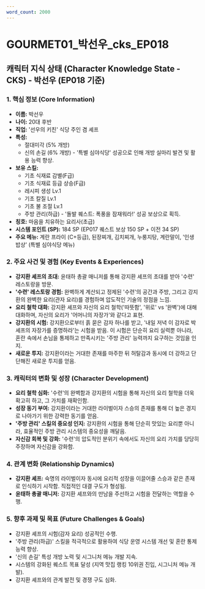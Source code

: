```yaml
---
word_count: 2000
---
```


# GOURMET01_박선우_cks_EP018

## 캐릭터 지식 상태 (Character Knowledge State - CKS) - 박선우 (EP018 기준)

### 1. 핵심 정보 (Core Information)

*   **이름:** 박선우
*   **나이:** 20대 후반
*   **직업:** '선우의 키친' 식당 주인 겸 셰프
*   **특성:**
    *   절대미각 (5% 개방)
    *   신의 손길 (6% 개방) - '특별 심야식당' 성공으로 인해 개방 실마리 발견 및 활용 능력 향상.
*   **보유 스킬:**
    *   기초 식재료 감별(F급)
    *   기초 식재료 등급 상승(F급)
    *   레시피 생성 Lv.1
    *   기초 칼질 Lv.1
    *   기초 불 조절 Lv.1
    *   주방 관리(하급) - '돌발 퀘스트: 폭풍을 잠재워라!' 성공 보상으로 획득.
*   **칭호:** 마음을 치유하는 요리사(초급)
*   **시스템 포인트 (SP):** 184 SP (EP017 퀘스트 보상 150 SP + 이전 34 SP)
*   **주요 메뉴:** 계란 프라이 (C+등급), 된장찌개, 김치찌개, 누룽지탕, 계란말이, '인생 밥상' (특별 심야식당 메뉴)

### 2. 주요 사건 및 경험 (Key Events & Experiences)

*   **강지환 셰프의 초대:** 윤태하 총괄 매니저를 통해 강지환 셰프의 초대를 받아 '수련' 레스토랑을 방문.
*   **'수련' 레스토랑 경험:** 완벽하게 계산되고 정제된 '수련'의 공간과 주방, 그리고 강지환의 완벽한 요리(관자 요리)를 경험하며 압도적인 기술의 정점을 느낌.
*   **요리 철학 대화:** 강지환 셰프와 자신의 요리 철학('따뜻함', '위로' vs '완벽')에 대해 대화하며, 자신의 요리가 '어머니의 자장가'와 같다고 표현.
*   **강지환의 시험:** 강지환으로부터 흙 묻은 감자 하나를 받고, '내일 저녁 이 감자로 박 셰프의 자장가를 증명하라'는 시험을 받음. 이 시험은 단순히 요리 실력뿐 아니라, 혼란 속에서 손님을 통제하고 만족시키는 '주방 관리' 능력까지 요구하는 것임을 인지.
*   **새로운 투지:** 강지환이라는 거대한 존재를 마주한 뒤 허탈감과 동시에 더 강하고 단단해진 새로운 투지를 얻음.

### 3. 캐릭터의 변화 및 성장 (Character Development)

*   **요리 철학 심화:** '수련'의 완벽함과 강지환의 시험을 통해 자신의 요리 철학을 더욱 확고히 하고, 그 가치를 재확인함.
*   **성장 동기 부여:** 강지환이라는 거대한 라이벌이자 스승의 존재를 통해 더 높은 경지로 나아가기 위한 강력한 동기를 얻음.
*   **'주방 관리' 스킬의 중요성 인지:** 강지환의 시험을 통해 단순히 맛있는 요리뿐 아니라, 효율적인 주방 관리 시스템의 중요성을 깨달음.
*   **자신감 회복 및 강화:** '수련'의 압도적인 분위기 속에서도 자신의 요리 가치를 당당히 주장하며 자신감을 강화함.

### 4. 관계 변화 (Relationship Dynamics)

*   **강지환 셰프:** 숙명의 라이벌이자 동시에 요리적 성장을 이끌어줄 스승과 같은 존재로 인식하기 시작함. 직접적인 대결 구도가 형성됨.
*   **윤태하 총괄 매니저:** 강지환 셰프와의 만남을 주선하고 시험을 전달하는 역할을 수행.

### 5. 향후 과제 및 목표 (Future Challenges & Goals)

*   강지환 셰프의 시험(감자 요리) 성공적인 수행.
*   '주방 관리(하급)' 스킬을 적극적으로 활용하여 식당 운영 시스템 개선 및 혼란 통제 능력 향상.
*   '신의 손길' 특성 개방 노력 및 시그니처 메뉴 개발 지속.
*   시스템의 강화된 퀘스트 목표 달성 (지역 맛집 랭킹 10위권 진입, 시그니처 메뉴 개발).
*   강지환 셰프와의 관계 발전 및 경쟁 구도 심화.